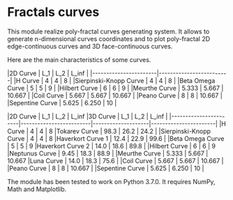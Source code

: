 # Fractals curves

This module realize poly-fractal curves generating system. It allows to generate n-dimensional curves coordinates and to plot poly-fractal 2D edge-continuous curves and 3D face-continuous curves.

Here are the main characteristics of some curves.

|2D Curve               |  L_1  |  L_2  |  L_inf  |
|-----------------------|-------------------------|
|H Curve                |   4   |   4   |    8    |
|Sierpinski-Knopp Curve |   4   |   4   |    8    |
|Beta Omega Curve       |   5   |   5   |    9    |
|Hilbert Curve          |   6   |   6   |    9    |
|Meurthe Curve          | 5.333 | 5.667 | 10.667  |
|Coil Curve             | 5.667 | 5.667 | 10.667  |
|Peano Curve            |   8   |   8   | 10.667  |
|Sepentine Curve        | 5.625 | 6.250 |   10    |



|2D Curve               |  L_1  |  L_2  |  L_inf  |3D Curve            |  L_1  |  L_2  | L_inf |
|-----------------------|-------------------------|--------------------|-----------------------|
|H Curve                |   4   |   4   |    8    |Tokarev Curve       | 98.3  | 26.2  | 24.2  |
|Sierpinski-Knopp Curve |   4   |   4   |    8    |Haverkort Curve 1   | 12.4  | 22.9  | 99.6  |
|Beta Omega Curve       |   5   |   5   |    9    |Haverkort Curve 2   | 14.0  | 18.6  | 89.8  |
|Hilbert Curve          |   6   |   6   |    9    |Neptunus Curve      | 9.45  | 18.3  | 88.9  |
|Meurthe Curve          | 5.333 | 5.667 | 10.667  |Luna Curve          | 14.0  | 18.3  | 75.6  |
|Coil Curve             | 5.667 | 5.667 | 10.667  |
|Peano Curve            |   8   |   8   | 10.667  |
|Sepentine Curve        | 5.625 | 6.250 |   10    |

The module has been tested to work on Python 3.7.0. It requires NumPy, Math and Matplotlib.
